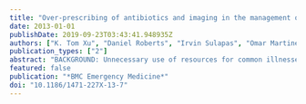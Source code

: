 ```yaml
---
title: "Over-prescribing of antibiotics and imaging in the management of uncomplicated URIs in emergency departments"
date: 2013-01-01
publishDate: 2019-09-23T03:43:41.948935Z
authors: ["K. Tom Xu", "Daniel Roberts", "Irvin Sulapas", "Omar Martinez", "Justin Berk", "John Baldwin"]
publication_types: ["2"]
abstract: "BACKGROUND: Unnecessary use of resources for common illnesses has substantial effect on patient care and costs. Evidence-based guidelines do not recommend antibiotics or imaging for uncomplicated upper respiratory infections (URIs). The objective of the current study was to examine medical care providers' compliance with guidelines in treating uncomplicated URIs in emergency departments (EDs) in the US.$backslash$n$backslash$nMETHODS: Nationally representative data from the NHAMCS 2007 and 2008 were used. Uncomplicated URIs were identified through ICD-9 codes of nasopharyngitis, laryngitis, bronchitis, URI not otherwise specified and influenza involving upper respiratory tract. Exclusion criteria were concurrent comorbidities, follow-up visits, and age textless 18 or textgreater64 years. Most frequently prescribed classes of antibiotics were identified. Multivariate analyses were conducted to identify the factors associated with the prescribing of antibiotics and use of imaging studies.$backslash$n$backslash$nRESULTS: In 2007 and 2008, there were 2.2 million adult uncomplicated URI visits without any other concurrent diagnoses in EDs in the US. Approximately 52% were given antibiotic prescriptions, over one-third of which were macrolides, and nearly half of the visits performed imaging studies. About 51% had a diagnosis of bronchitis, 35% URI NOS, 9% nasopharyngitis, laryngitis or influenza, and 4% multiple URI diagnoses. The diagnosis of bronchitis, fever at presentation, older ages, male gender, longer waiting time, and metropolitan areas were associated with a greater likelihood of prescribing antibiotics or imaging studies, controlling for confounding factors.$backslash$n$backslash$nCONCLUSION: Despite the recommendations and campaign efforts by the CDC and many medical associations, the prescribing of antibiotics in treating uncomplicated URIs in the EDs remains prevalent. Furthermore, overutilization of imaging studies is prevalent. Changes at levels of health care system and hospitals are needed to avoid unnecessary resource utilization. In addition, further patient education about antibiotic use in the community may greatly facilitate the transition out of an antibiotic-dependent consumer culture."
featured: false
publication: "*BMC Emergency Medicine*"
doi: "10.1186/1471-227X-13-7"
---
```


